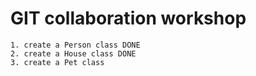 # GIT collaboration workshop

```
1. create a Person class DONE
2. create a House class DONE
3. create a Pet class
```